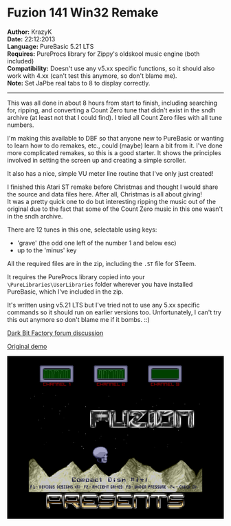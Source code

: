 ﻿# Fuzion 141 Win32 Remake

**Author:** KrazyK  
**Date:** 22:12:2013  
**Language:** PureBasic 5.21 LTS  
**Requires:** PureProcs library for Zippy's oldskool music engine (both included)  
**Compatibility:** Doesn't use any v5.xx specific functions, so it should also work with 4.xx (can't test this anymore, so don't blame me).  
**Note:** Set JaPbe real tabs to 8 to display correctly.

---

This was all done in about 8 hours from start to finish, including searching for, ripping, and converting a Count Zero tune that didn't exist in the sndh archive (at least not that I could find). I tried all Count Zero files with all tune numbers.

I'm making this available to DBF so that anyone new to PureBasic or wanting to learn how to do remakes, etc., could (maybe) learn a bit from it. I've done more complicated remakes, so this is a good starter. It shows the principles involved in setting the screen up and creating a simple scroller.

It also has a nice, simple VU meter line routine that I've only just created!

I finished this Atari ST remake before Christmas and thought I would share the source and data files here. After all, Christmas is all about giving!  
It was a pretty quick one to do but interesting ripping the music out of the original due to the fact that some of the Count Zero music in this one wasn't in the sndh archive.

There are 12 tunes in this one, selectable using keys:  
- 'grave' (the odd one left of the number 1 and below esc)  
- up to the 'minus' key

All the required files are in the zip, including the `.ST` file for STeem.

It requires the PureProcs library copied into your `\PureLibraries\UserLibraries` folder wherever you have installed PureBasic, which I've included in the zip.

It's written using v5.21 LTS but I've tried not to use any 5.xx specific commands so it should run on earlier versions too. Unfortunately, I can't try this out anymore so don't blame me if it bombs.  ::)

[Dark Bit Factory forum discussion](https://www.dbfinteractive.com/forum/index.php?topic=6149.0)

[Original demo](https://demozoo.org/productions/84024/)

![Fuzion 141 Screenshot](Fuzion_141.png)
